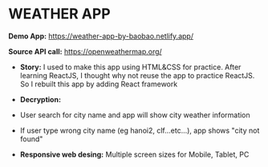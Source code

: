 # WEATHER APP

**Demo App:** https://weather-app-by-baobao.netlify.app/

**Source API call:** https://openweathermap.org/

- **Story:** I used to make this app using HTML&CSS for practice. After learning ReactJS, I thought why not reuse the app to practice ReactJS. So I rebuilt this app by adding React framework

- **Decryption:**
- User search for city name and app will show city weather information
- If user type wrong city name (eg hanoi2, clf...etc...), app shows "city not found"

- **Responsive web desing:** Multiple screen sizes for Mobile, Tablet, PC
